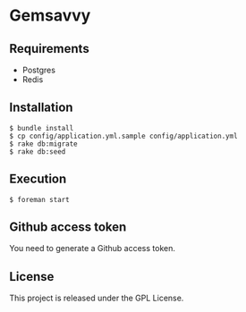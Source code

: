 # Gemsavvy

## Requirements

* Postgres
* Redis

## Installation

```
$ bundle install
$ cp config/application.yml.sample config/application.yml
$ rake db:migrate
$ rake db:seed
```

## Execution

```
$ foreman start
```

## Github access token

You need to generate a Github access token.

## License

This project is released under the GPL License.
